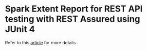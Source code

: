 # Spark Extent Report for REST API testing with REST Assured using JUnit 4

Refer to this [article](https://ghchirp.tech/3791/) for more details.
